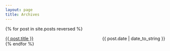 ```yaml
---
layout: page
title: Archives
---
```


<!-- ## Blog Posts -->

<!-- {% for post in site.posts %}
  * {{ post.date | date_to_string }} &raquo; [ {{ post.title }} ]({{ post.url }})
{% endfor %} -->

{% for post in site.posts reversed %}

<div>
  <span style="float: left;"><a href="{{ post.url }}">{{ post.title }}</a></span>
  <span style="float: right;">{{ post.date | date_to_string }}</span>
</div>
<div style="clear: both;"></div>​
{% endfor %}